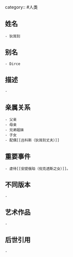 category:: #人类
## 姓名
	- 狄耳刻
## 别名
	- Dirce
## 描述
	-
## 亲属关系
	- 父亲
	- 母亲
	- 兄弟姐妹
	- 子女
	- 配偶[[吕科斯（狄耳刻丈夫）]]
## 重要事件
	- 虐待[[安提俄珀（倪克透斯之女）]]。
## 不同版本
	-
## 艺术作品
	-
## 后世引用
	-
